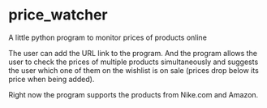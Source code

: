 # price_watcher
A little python program to monitor prices of products online


The user can add the URL link to the program. And the program allows the user to check the prices of multiple products simultaneously and suggests the user which one of them on the wishlist is on sale (prices drop below its price when being added).

Right now the program supports the products from Nike.com and Amazon.
